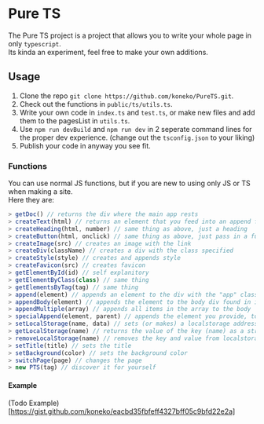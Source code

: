 # Pure TS

The Pure TS project is a project that allows you to write your whole page in only `typescript`. <br>
Its kinda an experiment, feel free to make your own additions.

## Usage

1. Clone the repo `git clone https://github.com/koneko/PureTS.git`.
2. Check out the functions in `public/ts/utils.ts`.
3. Write your own code in `index.ts` and `test.ts`, or make new files and add them to the pagesList in `utils.ts`.
4. Use `npm run devBuild` and `npm run dev` in 2 seperate command lines for the proper dev experience. (change out the `tsconfig.json` to your liking)
5. Publish your code in anyway you see fit.

### Functions

You can use normal JS functions, but if you are new to using only JS or TS when making a site. <br>
Here they are: <br>

```js
> getDoc() // returns the div where the main app rests
> createText(html) // returns an element that you feed into an append function
> createHeading(html, number) // same thing as above, just a heading
> createButton(html, onclick) // same thing as above, just pass in a function to the onclick argument
> createImage(src) // creates an image with the link
> createDiv(className) // creates a div with the class specified
> createStyle(style) // creates and appends style
> createFavicon(src) // creates favicon
> getElementById(id) // self explanitory
> getElementByClass(class) // same thing
> getElementsByTag(tag) // same thing
> append(element) // appends an element to the div with the "app" class, you might wanna wrap creation functions in this
> appendBody(element) // appends the element to the body div found in index.html, should be avoided
> appendMultiple(array) // appends all items in the array to the body
> specialAppend(element, parent) // appends the element you provide, to a custom parent (body, head, div that you pass in, etc)
> setLocalStorage(name, data) // sets (or makes) a localstorage address (json is supported)
> getLocalStorage(name) // returns the value of the key (name) as a string (or object if you put in a json object)
> removeLocalStorage(name) // removes the key and value from localstorage
> setTitle(title) // sets the title
> setBackground(color) // sets the background color
> switchPage(page) // changes the page
> new PTS(tag) // discover it for yourself
```

#### Example

(Todo Example)[https://gist.github.com/koneko/eacbd35fbfeff4327bff05c9bfd22e2a]
